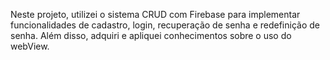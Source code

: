 Neste projeto, utilizei o sistema CRUD com Firebase para implementar funcionalidades de cadastro, login, recuperação de senha e redefinição de senha. Além disso, adquiri e apliquei conhecimentos sobre o uso do webView.
